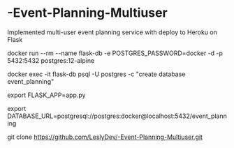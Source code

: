 # -Event-Planning-Multiuser
Implemented multi-user event planning service with deploy to Heroku on Flask

docker run --rm --name flask-db -e POSTGRES_PASSWORD=docker -d -p 5432:5432 postgres:12-alpine

docker exec -it flask-db psql -U postgres -c "create database event_planning"

export FLASK_APP=app.py

export DATABASE_URL=postgresql://postgres:docker@localhost:5432/event_planning

git clone https://github.com/LeslyDev/-Event-Planning-Multiuser.git
